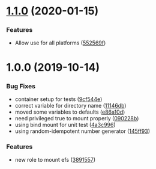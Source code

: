 # [1.1.0](https://github.com/mongodb-ansible-roles/ansible-role-efs/compare/v1.0.0...v1.1.0) (2020-01-15)


### Features

* Allow use for all platforms ([552569f](https://github.com/mongodb-ansible-roles/ansible-role-efs/commit/552569f24cdf873ce42a9e1c3cb87babfa4312f9))

# 1.0.0 (2019-10-14)


### Bug Fixes

* container setup for tests ([9cf544e](https://github.com/mongodb-ansible-roles/ansible-role-efs/commit/9cf544ede3b3e1e04413cee25f6606a54b1682d7))
* correct variable for directory name ([11146db](https://github.com/mongodb-ansible-roles/ansible-role-efs/commit/11146dbbd3f27d6150cc01cbd55edfda2315f1e6))
* moved some variables to defaults ([e86a10d](https://github.com/mongodb-ansible-roles/ansible-role-efs/commit/e86a10dfdcb673f59083f48a6623defaed0f0524))
* need privileged true to mount properly ([090228b](https://github.com/mongodb-ansible-roles/ansible-role-efs/commit/090228b23c968a1a576db15ffe1374e4d2621c85))
* using bind mount for unit test ([4a3c996](https://github.com/mongodb-ansible-roles/ansible-role-efs/commit/4a3c996ea6c466df767ccdc806e1be8da2c7a054))
* using random-idempotent number generator ([145ff93](https://github.com/mongodb-ansible-roles/ansible-role-efs/commit/145ff93fc9ce7c371157a7bae1538070f9ac8573))


### Features

* new role to mount efs ([3891557](https://github.com/mongodb-ansible-roles/ansible-role-efs/commit/3891557538d5e55afa24a269a13610c6f7819bcd))

